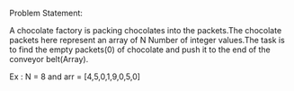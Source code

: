 Problem Statement:

A chocolate factory is packing chocolates into the packets.The chocolate packets here represent an array of 
N Number of integer values.The task is to find the empty packets(0) of chocolate and push it to the end of 
the conveyor belt(Array).

Ex : N = 8 and arr = [4,5,0,1,9,0,5,0]

